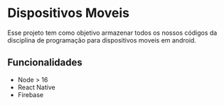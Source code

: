 # Dispositivos Moveis


Esse projeto tem como objetivo armazenar todos os nossos códigos da disciplina de programação para dispositivos moveis em android.

## Funcionalidades

- Node > 16
- React Native
- Firebase
